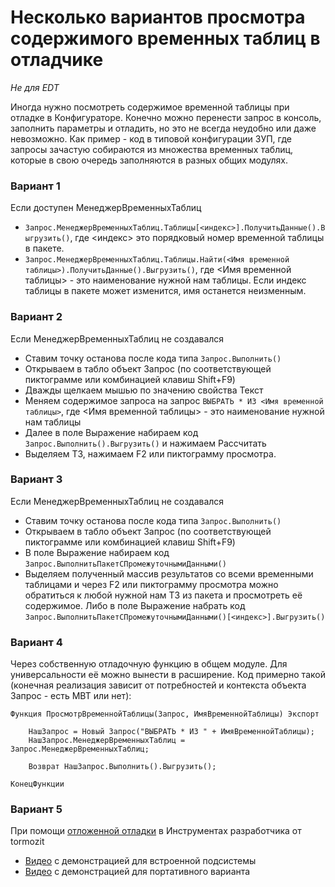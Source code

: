 # Несколько вариантов просмотра содержимого временных таблиц в отладчике

*Не для EDT*

Иногда нужно посмотреть содержимое временной таблицы при отладке в Конфигураторе. Конечно можно перенести запрос в консоль, заполнить параметры и отладить, но это не всегда неудобно или даже невозможно. Как пример - код в типовой конфигурации ЗУП, где запросы зачастую собираются из множества временных таблиц, которые в свою очередь заполняются в разных общих модулях. 

### Вариант 1
Если доступен МенеджерВременныхТаблиц  
* `Запрос.МенеджерВременныхТаблиц.Таблицы[<индекс>].ПолучитьДанные().Выгрузить()`, где <индекс> это порядковый номер временной таблицы в пакете.
* `Запрос.МенеджерВременныхТаблиц.Таблицы.Найти(<Имя временной таблицы>).ПолучитьДанные().Выгрузить()`, где <Имя временной таблицы> - это наименование нужной нам таблицы. Если индекс таблицы в пакете может изменится, имя останется неизменным.

### Вариант 2
Если МенеджерВременныхТаблиц не создавался  
* Ставим точку останова после кода типа `Запрос.Выполнить()`
* Открываем в табло объект Запрос (по соответствующей пиктограмме или комбинацией клавиш Shift+F9)
* Дважды щелкаем мышью по значению свойства Текст
* Меняем содержимое запроса на запрос `ВЫБРАТЬ * ИЗ <Имя временной таблицы>`, где <Имя временной таблицы> - это наименование нужной нам таблицы
* Далее в поле Выражение набираем код `Запрос.Выполнить().Выгрузить()` и нажимаем Рассчитать
* Выделяем ТЗ, нажимаем F2 или пиктограмму просмотра. 

### Вариант 3
Если МенеджерВременныхТаблиц не создавался  
* Ставим точку останова после кода типа `Запрос.Выполнить()`
* Открываем в табло объект Запрос (по соответствующей пиктограмме или комбинацией клавиш Shift+F9)
* В поле Выражение набираем код `Запрос.ВыполнитьПакетСПромежуточнымиДанными()` 
* Выделяем полученный массив результатов со всеми временными таблицами и через F2 или пиктограмму просмотра можно обратиться к любой нужной нам ТЗ из пакета и просмотреть её содержимое. Либо в поле Выражение набрать код `Запрос.ВыполнитьПакетСПромежуточнымиДанными()[<индекс>].Выгрузить()`

### Вариант 4
Через собственную отладочную функцию в общем модуле. Для универсальности её можно вынести в расширение. Код примерно такой (конечная реализация зависит от потребностей и контекста объекта Запрос - есть МВТ или нет):  
```
Функция ПросмотрВременнойТаблицы(Запрос, ИмяВременнойТаблицы) Экспорт

    НашЗапрос = Новый Запрос("ВЫБРАТЬ * ИЗ " + ИмяВременнойТаблицы);
    НашЗапрос.МенеджерВременныхТаблиц = Запрос.МенеджерВременныхТаблиц;
    
    Возврат НашЗапрос.Выполнить().Выгрузить();

КонецФункции
```

### Вариант 5
При помощи [отложенной отладки](http://devtool1c.ucoz.ru/index/funkcii_dlja_otladki/0-33) в Инструментах разработчика от tormozit
* [Видео](https://www.youtube.com/watch?v=54WwCC4j03U&ab_channel=SergeyTormozit) с демонстрацией для встроенной подсистемы
* [Видео](https://www.youtube.com/watch?v=hiw_aYVOvFc&ab_channel=SergeyTormozit) с демонстрацией для портативного варианта
